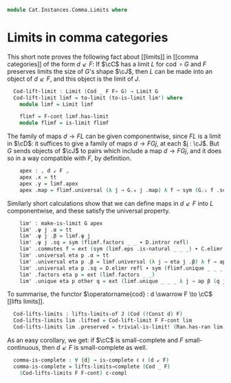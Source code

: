 <!--
```agda
open import Cat.Instances.Shape.Terminal
open import Cat.Functor.Kan.Reflection
open import Cat.Diagram.Limit.Base
open import Cat.Functor.Kan.Unique
open import Cat.Functor.Naturality
open import Cat.Functor.Kan.Base
open import Cat.Instances.Comma
open import Cat.Prelude

import Cat.Functor.Reasoning as Fr
import Cat.Reasoning as Cat

open lifts-limit
```
-->

```agda
module Cat.Instances.Comma.Limits where
```

<!--
```agda
open make-is-limit
open ↓Obj
open ↓Hom
open _=>_
```
-->

# Limits in comma categories

This short note proves the following fact about [[limits]] in [[comma
categories]] of the form $d \swarrow F$: If $\cC$ has a limit $L$ for
$\operatorname{cod}\circ G$ and $F$ preserves limits the size of $G$'s
shape $\cJ$, then $L$ can be made into an object of $d \swarrow F$, and
this object is the limit of $J$.

<!--
```agda
module
  _ {o ℓ o' ℓ'} {C : Precategory o ℓ} {D : Precategory o' ℓ'} {d}
    (F : Functor C D) {lo lℓ} (F-cont : is-continuous lo lℓ F)
    {J : Precategory lo lℓ} {G : Functor J (d ↙ F)}
  where

  private
    module G = Functor G
    module D = Cat D
    module C = Cat C
    module F = Fr F
```
-->

```agda
  Cod-lift-limit : Limit (Cod _ F F∘ G) → Limit G
  Cod-lift-limit limf = to-limit (to-is-limit lim') where
    module limf = Limit limf

    flimf = F-cont limf.has-limit
    module flimf = is-limit flimf
```

The family of maps $d \to FL$ can be given componentwise, since $FL$ is
a limit in $\cD$: it suffices to give a family of maps $d \to FGj$, at
each $j : \cJ$. But $G$ sends objects of $\cJ$ to pairs which include a
map $d \to FGj$, and it does so in a way compatible with $F$, by
definition.

```agda
    apex : ⌞ d ↙ F ⌟
    apex .x = tt
    apex .y = limf.apex
    apex .map = flimf.universal (λ j → G.₀ j .map) λ f → sym (G.₁ f .sq) ∙ D.elimr refl
```

Similarly short calculations show that we can define maps in $d \swarrow
F$ into $L$ componentwise, and these satisfy the universal property.

```agda
    lim' : make-is-limit G apex
    lim' .ψ j .α = tt
    lim' .ψ j .β = limf.ψ j
    lim' .ψ j .sq = sym (flimf.factors _ _ ∙ D.intror refl)
    lim' .commutes f = ext (sym (limf.eps .is-natural _ _ _) ∙ C.elimr limf.Ext.F-id)
    lim' .universal eta p .α = tt
    lim' .universal eta p .β = limf.universal (λ j → eta j .β) λ f → ap β (p f)
    lim' .universal eta p .sq = D.elimr refl ∙ sym (flimf.unique _ _ _ λ j → F.pulll (limf.factors _ _) ∙ sym (eta j .sq) ∙ D.elimr refl)
    lim' .factors eta p = ext (limf.factors _ _)
    lim' .unique eta p other q = ext (limf.unique _ _ _ λ j → ap β (q j))
```

To summarise, the functor $\operatorname{cod} : d \swarrow F \to \cC$
[[lifts limits]].

<!--
```agda
module
  _ {o ℓ o' ℓ'} {C : Precategory o ℓ} {D : Precategory o' ℓ'} {d}
    (F : Functor C D) {lo lℓ} (F-cont : is-continuous lo lℓ F)
    {J : Precategory lo lℓ}
    where
  private
    module C = Cat C
```
-->

```agda
  Cod-lifts-limits : lifts-limits-of J (Cod (!Const d) F)
  Cod-lifts-limits lim .lifted = Cod-lift-limit F F-cont lim
  Cod-lifts-limits lim .preserved = trivial-is-limit! (Ran.has-ran lim)
```

As an easy corollary, we get: if $\cC$ is small-complete and $F$
small-continuous, then $d \swarrow F$ is small-complete as well.

<!--
```agda
module
  _ {o ℓ o' ℓ'} {C : Precategory o ℓ} {D : Precategory o' ℓ'}
    (F : Functor C D) (c-compl : is-complete ℓ ℓ C) (F-cont : is-continuous ℓ ℓ F)
    where
  private
    module C = Cat C
    module D = Cat D
    module F = Fr F
```
-->

```agda
  comma-is-complete : ∀ {d} → is-complete ℓ ℓ (d ↙ F)
  comma-is-complete = lifts-limits→complete (Cod _ F)
    (Cod-lifts-limits F F-cont) c-compl
```
